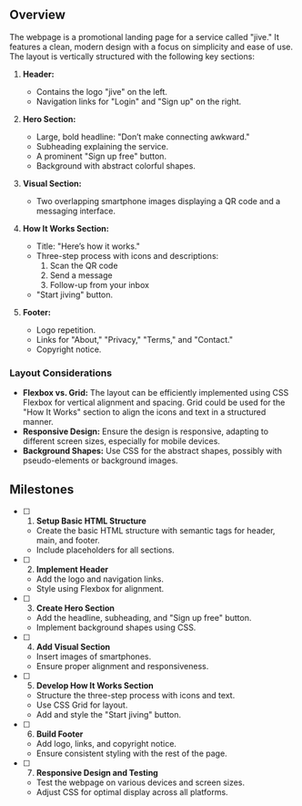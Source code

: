 ## Overview

The webpage is a promotional landing page for a service called "jive." It features a clean, modern design with a focus on simplicity and ease of use. The layout is vertically structured with the following key sections:

1. **Header:**
   - Contains the logo "jive" on the left.
   - Navigation links for "Login" and "Sign up" on the right.

2. **Hero Section:**
   - Large, bold headline: "Don’t make connecting awkward."
   - Subheading explaining the service.
   - A prominent "Sign up free" button.
   - Background with abstract colorful shapes.

3. **Visual Section:**
   - Two overlapping smartphone images displaying a QR code and a messaging interface.

4. **How It Works Section:**
   - Title: "Here’s how it works."
   - Three-step process with icons and descriptions:
     1. Scan the QR code
     2. Send a message
     3. Follow-up from your inbox
   - "Start jiving" button.

5. **Footer:**
   - Logo repetition.
   - Links for "About," "Privacy," "Terms," and "Contact."
   - Copyright notice.

### Layout Considerations

- **Flexbox vs. Grid:** The layout can be efficiently implemented using CSS Flexbox for vertical alignment and spacing. Grid could be used for the "How It Works" section to align the icons and text in a structured manner.
- **Responsive Design:** Ensure the design is responsive, adapting to different screen sizes, especially for mobile devices.
- **Background Shapes:** Use CSS for the abstract shapes, possibly with pseudo-elements or background images.

## Milestones

- [ ] 1. **Setup Basic HTML Structure**
  - Create the basic HTML structure with semantic tags for header, main, and footer.
  - Include placeholders for all sections.

- [ ] 2. **Implement Header**
  - Add the logo and navigation links.
  - Style using Flexbox for alignment.

- [ ] 3. **Create Hero Section**
  - Add the headline, subheading, and "Sign up free" button.
  - Implement background shapes using CSS.

- [ ] 4. **Add Visual Section**
  - Insert images of smartphones.
  - Ensure proper alignment and responsiveness.

- [ ] 5. **Develop How It Works Section**
  - Structure the three-step process with icons and text.
  - Use CSS Grid for layout.
  - Add and style the "Start jiving" button.

- [ ] 6. **Build Footer**
  - Add logo, links, and copyright notice.
  - Ensure consistent styling with the rest of the page.

- [ ] 7. **Responsive Design and Testing**
  - Test the webpage on various devices and screen sizes.
  - Adjust CSS for optimal display across all platforms.